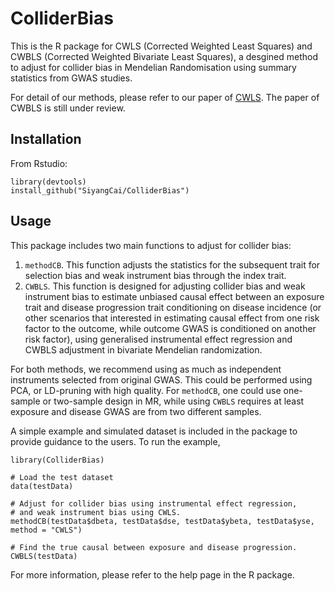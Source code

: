 # ColliderBias

This is the R package for CWLS (Corrected Weighted Least Squares) and CWBLS (Corrected Weighted Bivariate Least Squares), a desgined method to adjust for collider bias in Mendelian Randomisation using summary statistics from GWAS studies.

For detail of our methods, please refer to our paper of [CWLS](https://pubmed.ncbi.nlm.nih.gov/35583096/). The paper of CWBLS is still under review.


## Installation
From Rstudio:

```
library(devtools)
install_github("SiyangCai/ColliderBias")
```

## Usage
This package includes two main functions to adjust for collider bias:
1. `methodCB`. This function adjusts the statistics for the subsequent trait for selection bias and weak instrument bias through the index trait.
2. `CWBLS`. This function is designed for adjusting collider bias and weak instrument bias to estimate unbiased causal effect between an exposure trait and disease progression trait conditioning on disease incidence (or other scenarios that interested in estimating causal effect from one risk factor to the outcome, while outcome GWAS is conditioned on another risk factor), using generalised instrumental effect regression and CWBLS adjustment in bivariate Mendelian randomization. 

For both methods, we recommend using as much as independent instruments selected from original GWAS. This could be performed using PCA, or LD-pruning with high quality. For `methodCB`, one could use one-sample or two-sample design in MR, while using `CWBLS` requires at least exposure and disease GWAS are from two different samples.

A simple example and simulated dataset is included in the package to provide guidance to the users. To run the example, 

```
library(ColliderBias)

# Load the test dataset
data(testData)

# Adjust for collider bias using instrumental effect regression,
# and weak instrument bias using CWLS.
methodCB(testData$dbeta, testData$dse, testData$ybeta, testData$yse, method = "CWLS")

# Find the true causal between exposure and disease progression.
CWBLS(testData)
```

For more information, please refer to the help page in the R package.
